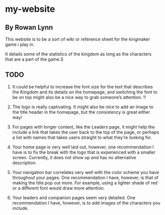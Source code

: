# my-website
## By Rowan Lynn
This website is to be a sort of wiki or reference sheet for the kingmaker game i play in. 

It details some of the statistics of the kingdom as long as the characters that are a part of the game.S

## TODO
1. It could be helpful to increase the font size for the text that describes the Kingdom and its details on the homepage, and switching the font to be on top might also be a nice way to grab someone’s attention. !!

2. The logo is really captivating. It might also be nice to add an image to the title header in the homepage, but the consistency is great either way!

3. For pages with longer content, like the Leaders page, it might help the include a link that takes the user back to the top of the page, or perhaps a list with names that takes users straight to what they’re looking for.

4. Your home page is very well laid out, however, one recommendation I have is to fix the break with the logo that is experienced with a smaller screen. Currently, it does not show up and has no alternative description.

5. Your navigation bar correlates very well with the color scheme you have throughout your pages. One recommendation I have, however, is that of making the title pop out more. For example, using a lighter shade of red or a different font would draw more attention.

1. Your leaders and companion pages seem very detailed. One recommendation I have, however, is to add images of the characters you include.


